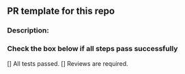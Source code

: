 ## PR template for this repo

### Description:
<Describe what your PR is for here>

### Check the box below if all steps pass successfully
[] All tests passed.
[] Reviews are required.
